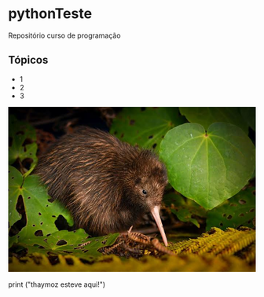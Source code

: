 # pythonTeste
Repositório curso de programação

## Tópicos
- 1
- 2
- 3

![minhaImagem](/Assets/kiwi.jpg)



print ("thaymoz esteve aqui!")

